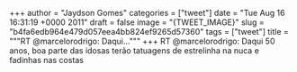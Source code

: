 
+++
author = "Jaydson Gomes"
categories = ["tweet"]
date = "Tue Aug 16 16:31:19 +0000 2011"
draft = false
image = "{TWEET_IMAGE}"
slug = "b4fa6edb964e479d057eea4bb824ef9265d57360"
tags = ["tweet"]
title = """RT @marcelorodrigo: Daqui..."""
+++
RT @marcelorodrigo: Daqui 50 anos, boa parte das idosas terão tatuagens de estrelinha na nuca e fadinhas nas costas
